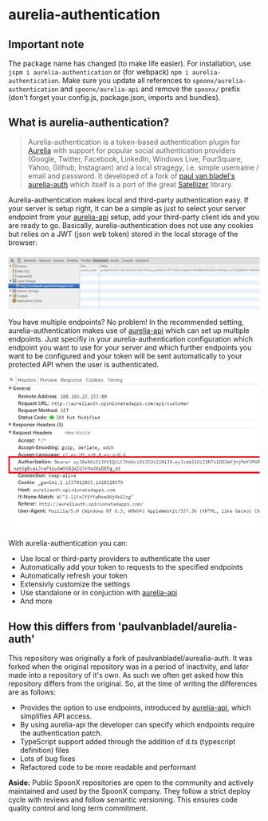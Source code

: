 # aurelia-authentication

## Important note

The package name has changed (to make life easier). For installation, use `jspm i aurelia-authentication` or (for webpack) `npm i aurelia-authentication`. Make sure you update all references to `spoonx/aurelia-authentication` and `spoonx/aurelia-api` and remove the `spoonx/` prefix (don't forget your config.js, package.json, imports and bundles).

## What is aurelia-authentication?

> Aurelia-authentication is a token-based authentication plugin for [Aurelia](http://aurelia.io/) with support for popular social authentication providers (Google, Twitter, Facebook, LinkedIn, Windows Live, FourSquare, Yahoo, Github, Instagram) and a local stragegy, i.e. simple username / email and password. It developed of a fork of [paul van bladel's aurelia-auth](https://github.com/paulvanbladel/aurelia-auth/) which itself is a port of the great [Satellizer](https://github.com/sahat/satellizer/) library.

Aurelia-authentication makes local and third-party authentication easy. If your server is setup right, it can be a simple as just to select your server endpoint from your [aurelia-api](https://github.com/SpoonX/aurelia-api) setup, add your third-party client ids and you are ready to go. Basically, aurelia-authentication does not use any cookies but relies on a JWT (json web token) stored in the local storage of the browser:

![JWT in local storage](./pictures/TokenViaDevelopmentTools.png)

You have multiple endpoints? No problem! In the recommended setting,  aurelia-authentication makes use of [aurelia-api](https://github.com/SpoonX/aurelia-api) which can set up multiple endpoints. Just specifiy in your aurelia-authentication configuration which endpoint you want to use for your server and which further endpoints you want to be configured and your token will be sent automatically to your protected API when the user is authenticated.

![Authentication header](./pictures/authHeader.png)

With aurelia-authentication you can:

* Use local or third-party providers to authenticate the user
* Automatically add your token to requests to the specified endpoints
* Automatically refresh your token
* Extensivly customize the settings
* Use standalone or in conjuction with [aurelia-api](https://github.com/SpoonX/aurelia-api)
* And more

## How this differs from 'paulvanbladel/aurelia-auth'

This repository was originally a fork of paulvanbladel/aurealia-auth. It was forked when the original repository was in a period of inactivity, and later made into a repository of it's own. As such we often get asked how this repository differs from the original. So, at the time of writing the differences are as follows:

* Provides the option to use endpoints, introduced by [aurelia-api](https://github.com/SpoonX/aurelia-api), which simplifies API access.
* By using aurelia-api the developer can specify which endpoints require the authentication patch.
* TypeScript support added through the addition of d.ts (typescript definition) files
* Lots of bug fixes
* Refactored code to be more readable and performant

**Aside:** Public SpoonX repositories are open to the community and actively maintained and used by the SpoonX company. They follow a strict deploy cycle with reviews and follow semantic versioning. This ensures code quality control and long term commitment.
